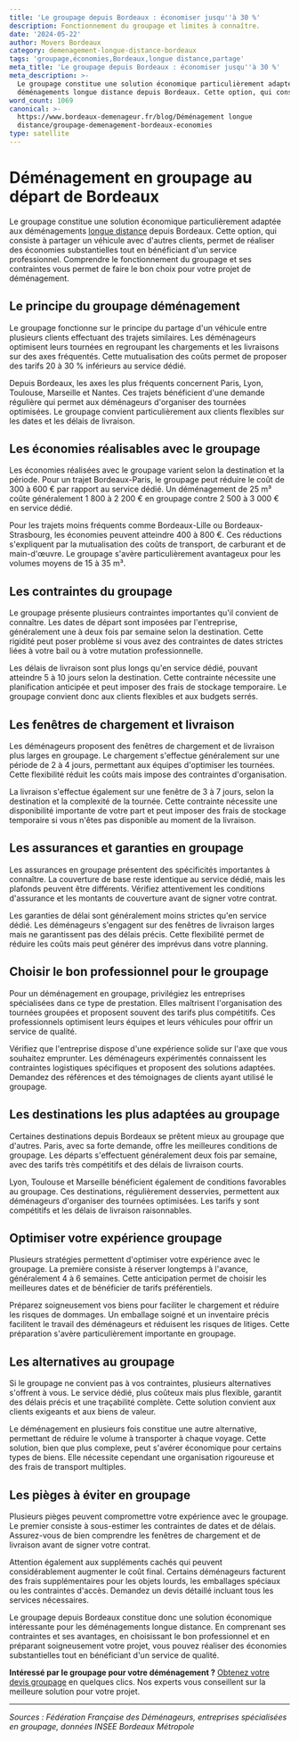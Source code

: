```yaml
---
title: 'Le groupage depuis Bordeaux : économiser jusqu''à 30 %'
description: Fonctionnement du groupage et limites à connaître.
date: '2024-05-22'
author: Movers Bordeaux
category: demenagement-longue-distance-bordeaux
tags: 'groupage,économies,Bordeaux,longue distance,partage'
meta_title: 'Le groupage depuis Bordeaux : économiser jusqu''à 30 %'
meta_description: >-
  Le groupage constitue une solution économique particulièrement adaptée aux
  déménagements longue distance depuis Bordeaux. Cette option, qui consiste à.
word_count: 1069
canonical: >-
  https://www.bordeaux-demenageur.fr/blog/Déménagement longue
  distance/groupage-demenagement-bordeaux-economies
type: satellite
---
```



# Déménagement en groupage au départ de Bordeaux

Le groupage constitue une solution économique particulièrement adaptée aux déménagements [longue distance](/blog/longue-distance/guide) depuis Bordeaux. Cette option, qui consiste à partager un véhicule avec d'autres clients, permet de réaliser des économies substantielles tout en bénéficiant d'un service professionnel. Comprendre le fonctionnement du groupage et ses contraintes vous permet de faire le bon choix pour votre projet de déménagement.

## Le principe du groupage déménagement

Le groupage fonctionne sur le principe du partage d'un véhicule entre plusieurs clients effectuant des trajets similaires. Les déménageurs optimisent leurs tournées en regroupant les chargements et les livraisons sur des axes fréquentés. Cette mutualisation des coûts permet de proposer des tarifs 20 à 30 % inférieurs au service dédié.

Depuis Bordeaux, les axes les plus fréquents concernent Paris, Lyon, Toulouse, Marseille et Nantes. Ces trajets bénéficient d'une demande régulière qui permet aux déménageurs d'organiser des tournées optimisées. Le groupage convient particulièrement aux clients flexibles sur les dates et les délais de livraison.

## Les économies réalisables avec le groupage

Les économies réalisées avec le groupage varient selon la destination et la période. Pour un trajet Bordeaux-Paris, le groupage peut réduire le coût de 300 à 600 € par rapport au service dédié. Un déménagement de 25 m³ coûte généralement 1 800 à 2 200 € en groupage contre 2 500 à 3 000 € en service dédié.

Pour les trajets moins fréquents comme Bordeaux-Lille ou Bordeaux-Strasbourg, les économies peuvent atteindre 400 à 800 €. Ces réductions s'expliquent par la mutualisation des coûts de transport, de carburant et de main-d'œuvre. Le groupage s'avère particulièrement avantageux pour les volumes moyens de 15 à 35 m³.

## Les contraintes du groupage

Le groupage présente plusieurs contraintes importantes qu'il convient de connaître. Les dates de départ sont imposées par l'entreprise, généralement une à deux fois par semaine selon la destination. Cette rigidité peut poser problème si vous avez des contraintes de dates strictes liées à votre bail ou à votre mutation professionnelle.

Les délais de livraison sont plus longs qu'en service dédié, pouvant atteindre 5 à 10 jours selon la destination. Cette contrainte nécessite une planification anticipée et peut imposer des frais de stockage temporaire. Le groupage convient donc aux clients flexibles et aux budgets serrés.

## Les fenêtres de chargement et livraison

Les déménageurs proposent des fenêtres de chargement et de livraison plus larges en groupage. Le chargement s'effectue généralement sur une période de 2 à 4 jours, permettant aux équipes d'optimiser les tournées. Cette flexibilité réduit les coûts mais impose des contraintes d'organisation.

La livraison s'effectue également sur une fenêtre de 3 à 7 jours, selon la destination et la complexité de la tournée. Cette contrainte nécessite une disponibilité importante de votre part et peut imposer des frais de stockage temporaire si vous n'êtes pas disponible au moment de la livraison.

## Les assurances et garanties en groupage

Les assurances en groupage présentent des spécificités importantes à connaître. La couverture de base reste identique au service dédié, mais les plafonds peuvent être différents. Vérifiez attentivement les conditions d'assurance et les montants de couverture avant de signer votre contrat.

Les garanties de délai sont généralement moins strictes qu'en service dédié. Les déménageurs s'engagent sur des fenêtres de livraison larges mais ne garantissent pas des délais précis. Cette flexibilité permet de réduire les coûts mais peut générer des imprévus dans votre planning.

## Choisir le bon professionnel pour le groupage

Pour un déménagement en groupage, privilégiez les entreprises spécialisées dans ce type de prestation. Elles maîtrisent l'organisation des tournées groupées et proposent souvent des tarifs plus compétitifs. Ces professionnels optimisent leurs équipes et leurs véhicules pour offrir un service de qualité.

Vérifiez que l'entreprise dispose d'une expérience solide sur l'axe que vous souhaitez emprunter. Les déménageurs expérimentés connaissent les contraintes logistiques spécifiques et proposent des solutions adaptées. Demandez des références et des témoignages de clients ayant utilisé le groupage.

## Les destinations les plus adaptées au groupage

Certaines destinations depuis Bordeaux se prêtent mieux au groupage que d'autres. Paris, avec sa forte demande, offre les meilleures conditions de groupage. Les départs s'effectuent généralement deux fois par semaine, avec des tarifs très compétitifs et des délais de livraison courts.

Lyon, Toulouse et Marseille bénéficient également de conditions favorables au groupage. Ces destinations, régulièrement desservies, permettent aux déménageurs d'organiser des tournées optimisées. Les tarifs y sont compétitifs et les délais de livraison raisonnables.

## Optimiser votre expérience groupage

Plusieurs stratégies permettent d'optimiser votre expérience avec le groupage. La première consiste à réserver longtemps à l'avance, généralement 4 à 6 semaines. Cette anticipation permet de choisir les meilleures dates et de bénéficier de tarifs préférentiels.

Préparez soigneusement vos biens pour faciliter le chargement et réduire les risques de dommages. Un emballage soigné et un inventaire précis facilitent le travail des déménageurs et réduisent les risques de litiges. Cette préparation s'avère particulièrement importante en groupage.

## Les alternatives au groupage

Si le groupage ne convient pas à vos contraintes, plusieurs alternatives s'offrent à vous. Le service dédié, plus coûteux mais plus flexible, garantit des délais précis et une traçabilité complète. Cette solution convient aux clients exigeants et aux biens de valeur.

Le déménagement en plusieurs fois constitue une autre alternative, permettant de réduire le volume à transporter à chaque voyage. Cette solution, bien que plus complexe, peut s'avérer économique pour certains types de biens. Elle nécessite cependant une organisation rigoureuse et des frais de transport multiples.

## Les pièges à éviter en groupage

Plusieurs pièges peuvent compromettre votre expérience avec le groupage. Le premier consiste à sous-estimer les contraintes de dates et de délais. Assurez-vous de bien comprendre les fenêtres de chargement et de livraison avant de signer votre contrat.

Attention également aux suppléments cachés qui peuvent considérablement augmenter le coût final. Certains déménageurs facturent des frais supplémentaires pour les objets lourds, les emballages spéciaux ou les contraintes d'accès. Demandez un devis détaillé incluant tous les services nécessaires.

Le groupage depuis Bordeaux constitue donc une solution économique intéressante pour les déménagements longue distance. En comprenant ses contraintes et ses avantages, en choisissant le bon professionnel et en préparant soigneusement votre projet, vous pouvez réaliser des économies substantielles tout en bénéficiant d'un service de qualité.

**Intéressé par le groupage pour votre déménagement ?** [Obtenez votre devis groupage](/blog/devis/guide) en quelques clics. Nos experts vous conseillent sur la meilleure solution pour votre projet.

---

*Sources : Fédération Française des Déménageurs, entreprises spécialisées en groupage, données INSEE Bordeaux Métropole*
